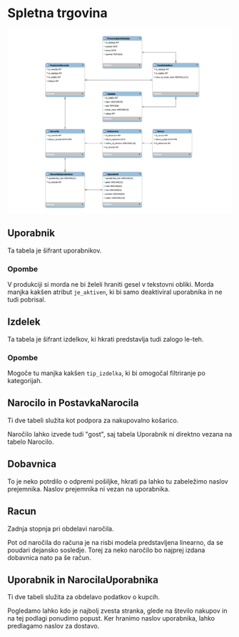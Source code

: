 # Spletna trgovina

<img src="./mysql-model.svg" alt="drawing" width="1000"/>

## Uporabnik

Ta tabela je šifrant uporabnikov.

### Opombe
V produkciji si morda ne bi želeli hraniti gesel v tekstovni obliki.
Morda manjka kakšen atribut `je_aktiven`, ki bi samo deaktiviral uporabnika in ne tudi pobrisal.

## Izdelek

Ta tabela je šifrant izdelkov, ki hkrati predstavlja tudi zalogo le-teh.

### Opombe

Mogoče tu manjka kakšen `tip_izdelka`, ki bi omogočal filtriranje po
kategorijah.

## Narocilo in PostavkaNarocila

Ti dve tabeli služita kot podpora za nakupovalno košarico.

Naročilo lahko izvede tudi "gost", saj tabela Uporabnik ni direktno vezana na
tabelo Narocilo.

## Dobavnica

To je neko potrdilo o odpremi pošiljke, hkrati pa lahko tu zabeležimo naslov
prejemnika. Naslov prejemnika ni vezan na uporabnika.

## Racun

Zadnja stopnja pri obdelavi naročila.

Pot od naročila do računa je na risbi modela predstavljena linearno, da se poudari
dejansko sosledje. Torej za neko naročilo bo najprej izdana dobavnica nato
pa še račun.

## Uporabnik in NarocilaUporabnika

Ti dve tabeli služita za obdelavo podatkov o kupcih.

Pogledamo lahko kdo je najbolj zvesta stranka, glede na število nakupov in
na tej podlagi ponudimo popust. Ker hranimo naslov uporabnika, lahko
predlagamo naslov za dostavo.
